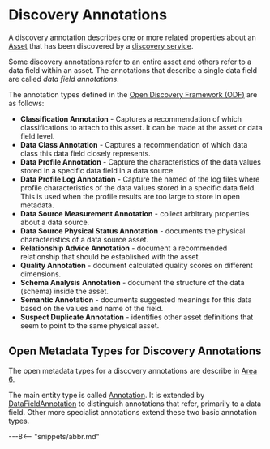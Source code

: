 <!-- SPDX-License-Identifier: CC-BY-4.0 -->
<!-- Copyright Contributors to the ODPi Egeria project. -->

# Discovery Annotations

A discovery annotation describes one or more related properties about an [Asset](/concepts/asset) that has been
discovered by a [discovery service](discovery-service.md).

Some discovery annotations refer to an entire asset and others refer to a data field within
an asset.   The annotations that describe a single data field are called *data field annotations*.

The annotation types defined in the  [Open Discovery Framework (ODF)](/frameworks/odf/overview) are as follows:

* **Classification Annotation** - Captures a recommendation of which classifications to
  attach to this asset.  It can be made at the asset or data field level.
* **Data Class Annotation** - Captures a recommendation of which data class this data field
  closely represents.
* **Data Profile Annotation** - Capture the characteristics of the data values stored in a specific
  data field in a data source.
* **Data Profile Log Annotation** - Capture the named of the log files where profile
  characteristics of the data values stored in a specific data field.  This is used when the profile
  results are too large to store in open metadata.
* **Data Source Measurement Annotation** - collect arbitrary properties about a data source.
* **Data Source Physical Status Annotation** - documents the physical characteristics of a data source asset.
* **Relationship Advice Annotation** - document a recommended relationship that should be established with
  the asset.
* **Quality Annotation** - document calculated quality scores on different dimensions.
* **Schema Analysis Annotation** - document the structure of the data (schema) inside the asset.
* **Semantic Annotation** - documents suggested meanings for this data based on the values and name
  of the field.
* **Suspect Duplicate Annotation** - identifies other asset definitions that seem to point to the same physical
  asset.

## Open Metadata Types for Discovery Annotations

The open metadata types for a discovery annotations are describe in
[Area 6](/types/6).

The main entity type is called
[Annotation](/types/6/0610-Annotations).
It is extended by
[DataFieldAnnotation](/types/6/0617-Data-Field-Analysis.md)
to distinguish annotations that refer, primarily to a data field.
Other more specialist annotations extend these two basic annotation types.


---8<-- "snippets/abbr.md"